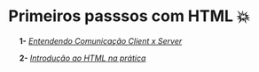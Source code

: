 # **Primeiros passsos com HTML** :boom:

&nbsp;&nbsp;&nbsp;&nbsp; **1-** [_Entendendo Comunicação Client x Server_](https://github.com/Brayan-sant/Primeiros-passos-HTML/blob/master/1-%20Entendendo%20Comunica%C3%A7%C3%A3o%20Client%20x%20Server/Entendendo%20Comunica%C3%A7%C3%A3o%20Client%20x%20Server.docx)

&nbsp;&nbsp;&nbsp;&nbsp; **2-** [_Introdução ao HTML na prática_](https://github.com/Brayan-sant/Primeiros-passos-HTML/blob/master/aula/Introdu%C3%A7%C3%A3o%20ao%20HTML%20na%20Pr%C3%A1tica.docx)


